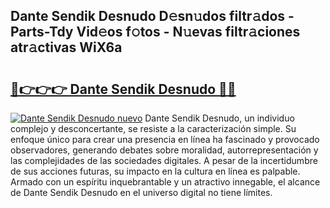 ## Dante Sendik Desnudo D𝚎sn𝚞dos filtr𝚊dos - Parts-Tdy Vid𝚎os f𝚘tos - N𝚞evas filtr𝚊ciones atr𝚊ctivas WiX6a

# <h2><a href="http://mbb5sx.tromn.icu/?c=Dante+Sendik+Desnudo">🔗👉👉👉 Dante Sendik Desnudo 🔗🔗</a></h2>

[![Dante Sendik Desnudo nuevo](https://i.imgur.com/pEAQMta.gif)](http://mbb5sx.tromn.icu/?c=Dante+Sendik+Desnudo)
Dante Sendik Desnudo, un individuo complejo y desconcertante, se resiste a la caracterización simple. Su enfoque único para crear una presencia en línea ha fascinado y provocado observadores, generando debates sobre moralidad, autorrepresentación y las complejidades de las sociedades digitales. A pesar de la incertidumbre de sus acciones futuras, su impacto en la cultura en línea es palpable. Armado con un espíritu inquebrantable y un atractivo innegable, el alcance de Dante Sendik Desnudo en el universo digital no tiene límites.
